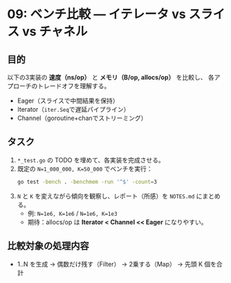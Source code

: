 # 09: ベンチ比較 — イテレータ vs スライス vs チャネル

## 目的
以下の3実装の **速度（ns/op）** と **メモリ（B/op, allocs/op）** を比較し、
各アプローチのトレードオフを理解する。

- Eager（スライスで中間結果を保持）
- Iterator（`iter.Seq`で遅延パイプライン）
- Channel（goroutine+chanでストリーミング）

## タスク
1. `*_test.go` の TODO を埋めて、各実装を完成させる。
2. 既定の `N=1_000_000, K=50_000` でベンチを実行：
   ```bash
   go test -bench . -benchmem -run '^$' -count=3
   ```
3. `N` と `K` を変えながら傾向を観察し、レポート（所感）を `NOTES.md` にまとめる。
   - 例: `N=1e6, K=1e6` / `N=1e6, K=1e3`
   - 期待：allocs/op は **Iterator < Channel << Eager** になりやすい。

## 比較対象の処理内容
- 1..N を生成 → 偶数だけ残す（Filter） → 2乗する（Map） → 先頭 K 個を合計
